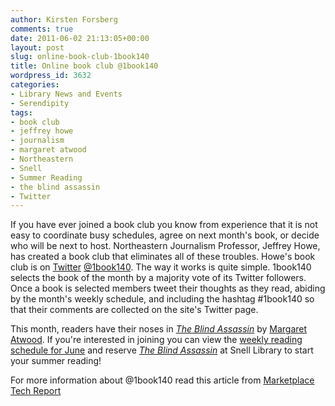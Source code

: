 ```yaml
---
author: Kirsten Forsberg
comments: true
date: 2011-06-02 21:13:05+00:00
layout: post
slug: online-book-club-1book140
title: Online book club @1book140
wordpress_id: 3632
categories:
- Library News and Events
- Serendipity
tags:
- book club
- jeffrey howe
- journalism
- margaret atwood
- Northeastern
- Snell
- Summer Reading
- the blind assassin
- Twitter
---
```


If you have ever joined a book club you know from experience that it is not easy to coordinate busy schedules, agree on next month's book, or decide who will be next to host. Northeastern Journalism Professor, Jeffrey Howe, has created a book club that eliminates all of these troubles. Howe's book club is on [Twitter](http://www.twitter.com) [@1book140](http://twitter.com/#!/1book140). The way it works is quite simple. 1book140 selects the book of the month by a majority vote of its Twitter followers. Once a book is selected members tweet their thoughts as they read, abiding by the month's weekly schedule, and including the hashtag #1book140 so that their comments are collected on the site's Twitter page.

This month, readers have their noses in [_The Blind Assassin_](http://www.amazon.com/Blind-Assassin-Novel-Margaret-Atwood/dp/0385720955) by [Margaret Atwood](http://www.margaretatwood.ca/). If you're interested in joining you can view the [weekly reading schedule for June](http://www.theatlantic.com/entertainment/archive/2011/05/the-1book140-june-reading-schedule/239632/) and reserve  [_The Blind Assassin_](http://nucat.lib.neu.edu/search~S19?/aatwood%2C+margaret/aatwood+margaret/1%2C2%2C63%2CE/frameset&FF=aatwood+margaret+1939&2%2C4%2C) at Snell Library to start your summer reading!

For more information about @1book140 read this article from [Marketplace Tech Report](http://marketplace.publicradio.org/display/web/2011/05/30/tech-report-a-new-book-club-on-twitter/?refid=0)
